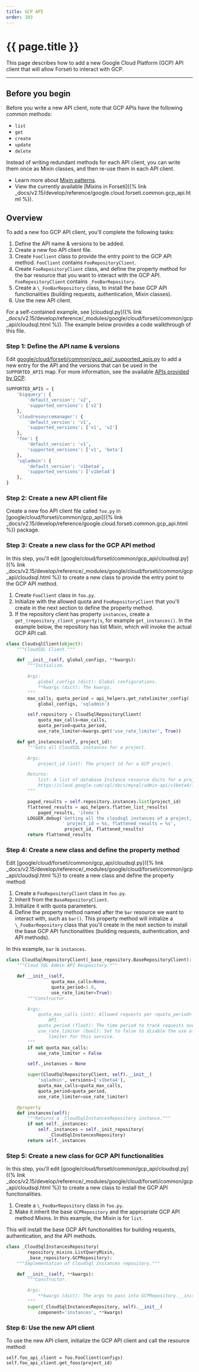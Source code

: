 ```yaml
---
title: GCP API
order: 103
---
```


# {{ page.title }}

This page describes how to add a new Google Cloud Platform (GCP) API
client that will allow Forseti to interact with GCP.

---

## Before you begin

Before you write a new API client, note that GCP APIs have the following
common methods:

* `list`
* `get`
* `create`
* `update`
* `delete`

Instead of writing redundant methods for each API client, you can write them
once as Mixin classes, and then re-use them in each API client.

* Learn more about [Mixin patterns](https://www.ianlewis.org/en/mixins-and-python).
* View the currently available [Mixins in Forseti]({% link _docs/v2.15/develop/reference/google.cloud.forseti.common.gcp_api.html %}).

## Overview

To add a new foo GCP API client, you'll complete the following tasks:

1. Define the API name & versions to be added.
1. Create a new foo API client file.
1. Create `FooClient` class to provide the entry point to the GCP API
method. `FooClient` contains `FooRepositoryClient`.
1. Create `FooRepositoryClient` class, and define the property method for the
bar resource that you want to interact with the GCP API. `FooRepositoryClient`
contains `_FooBarRepository`.
1. Create a `\_FooBarRepository` class, to install the base GCP API
functionalities (building requests, authentication, Mixin classes).
1. Use the new API client.

For a self-contained example, see [cloudsql.py]({% link _docs/v2.15/develop/reference/_modules/google/cloud/forseti/common/gcp_api/cloudsql.html %}).
The example below provides a code walkthrough of this file.

### Step 1: Define the API name & versions

Edit [google/cloud/forseti/common/gcp_api/_supported_apis.py](https://github.com/forseti-security/forseti-security/blob/master/google/cloud/forseti/common/gcp_api/_supported_apis.py) to
add a new entry for the API and the versions that can be used in the
`SUPPORTED_APIS` map. For more information, see the available
[APIs provided by GCP](https://cloud.google.com/apis/docs/overview).

```python
SUPPORTED_APIS = {
    'bigquery': {
        'default_version': 'v2',
        'supported_versions': ['v2']
    },
    'cloudresourcemanager': {
        'default_version': 'v1',
        'supported_versions': ['v1', 'v2']
    },
    'foo': {
        'default_version': 'v1',
        'supported_versions': ['v1', 'beta']
    },
    'sqladmin': {
        'default_version': 'v1beta4',
        'supported_versions': ['v1beta4']
    },
}
```

### Step 2: Create a new API client file

Create a new foo API client file called `foo.py` in
[google/cloud/forseti/common/gcp_api]({% link _docs/v2.15/develop/reference/google.cloud.forseti.common.gcp_api.html %})
package.

### Step 3: Create a new class for the GCP API method

In this step, you'll edit [google/cloud/forseti/common/gcp_api/cloudsql.py]({% link _docs/v2.15/develop/reference/_modules/google/cloud/forseti/common/gcp_api/cloudsql.html %})
to create a new class to provide the entry point to the GCP API method.

1. Create `FooClient` class in `foo.py`.
1. Initialize with the allowed quota and `FooRepositoryClient` that you'll
create in the next section to define the property method.
1. If the repository client has property `instances`, create a
`get_(repository_client_property)s`, for example `get_instances()`. In the example
below, the repository has list Mixin, which will invoke the actual GCP API call.

```python
class CloudsqlClient(object):
    """CloudSQL Client."""

    def __init__(self, global_configs, **kwargs):
        """Initialize.

        Args:
            global_configs (dict): Global configurations.
            **kwargs (dict): The kwargs.
        """
        max_calls, quota_period = api_helpers.get_ratelimiter_config(
            global_configs, 'sqladmin')

        self.repository = CloudSqlRepositoryClient(
            quota_max_calls=max_calls,
            quota_period=quota_period,
            use_rate_limiter=kwargs.get('use_rate_limiter', True))

    def get_instances(self, project_id):
        """Gets all CloudSQL instances for a project.

        Args:
            project_id (int): The project id for a GCP project.

        Returns:
            list: A list of database Instance resource dicts for a project_id.
            https://cloud.google.com/sql/docs/mysql/admin-api/v1beta4/instances
        """

        paged_results = self.repository.instances.list(project_id)
        flattened_results = api_helpers.flatten_list_results(
            paged_results, 'items')
        LOGGER.debug('Getting all the cloudsql instances of a project,'
                     ' project_id = %s, flattened_results = %s',
                      project_id, flattened_results)
        return flattened_results
```

### Step 4: Create a new class and define the property method

Edit [google/cloud/forseti/common/gcp_api/cloudsql.py]({% link _docs/v2.15/develop/reference/_modules/google/cloud/forseti/common/gcp_api/cloudsql.html %})
to create a new class and define the property method:

1. Create a `FooRepositoryClient` class in `foo.py`.
1. Inherit from the `BaseRepositoryClient`.
1. Initialize it with quota parameters.
1. Define the property method named after the `bar` resource we want to interact
with, such as `bar()`. This property method will initialize a `\_FooBarRepository`
class that you'll create in the next section to install the base GCP API functionalities
(building requests, authentication, and API methods).

In this example, `bar` is `instances`.

```python
class CloudSqlRepositoryClient(_base_repository.BaseRepositoryClient):
    """Cloud SQL Admin API Respository."""

    def __init__(self,
                 quota_max_calls=None,
                 quota_period=1.0,
                 use_rate_limiter=True):
        """Constructor.

        Args:
            quota_max_calls (int): Allowed requests per <quota_period> for the
                API.
            quota_period (float): The time period to track requests over.
            use_rate_limiter (bool): Set to false to disable the use of a rate
                limiter for this service.
        """
        if not quota_max_calls:
            use_rate_limiter = False

        self._instances = None

        super(CloudSqlRepositoryClient, self).__init__(
            'sqladmin', versions=['v1beta4'],
            quota_max_calls=quota_max_calls,
            quota_period=quota_period,
            use_rate_limiter=use_rate_limiter)

    @property
    def instances(self):
        """Returns a _CloudSqlInstancesRepository instance."""
        if not self._instances:
            self._instances = self._init_repository(
                _CloudSqlInstancesRepository)
        return self._instances
```

### Step 5: Create a new class for GCP API functionalities

In this step, you'll edit [google/cloud/forseti/common/gcp_api/cloudsql.py]({% link _docs/v2.15/develop/reference/_modules/google/cloud/forseti/common/gcp_api/cloudsql.html %}) to create a new class to install the GCP API functionalities.

1. Create a `\_FooBarRepository` class in `foo.py`.
1. Make it inherit the base `GCPRepository` and the appropriate GCP API method
Mixins. In this example, the Mixin is for `list`.

This will install the base GCP API functionalities for building requests,
authentication, and the API methods.

```python
class _CloudSqlInstancesRepository(
        repository_mixins.ListQueryMixin,
        _base_repository.GCPRepository):
    """Implementation of CloudSql Instances repository."""

    def __init__(self, **kwargs):
        """Constructor.

        Args:
            **kwargs (dict): The args to pass into GCPRepository.__init__()
        """
        super(_CloudSqlInstancesRepository, self).__init__(
            component='instances', **kwargs)
```

### Step 6: Use the new API client

To use the new API client, initialize the GCP API client and call the resource method:

```
self.foo_api_client = foo.FooClient(configs)
self.foo_api_client.get_foos(project_id)
```
